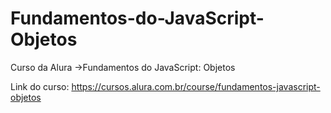 # Fundamentos-do-JavaScript-Objetos
Curso da Alura ->Fundamentos do JavaScript: Objetos

Link do curso: https://cursos.alura.com.br/course/fundamentos-javascript-objetos